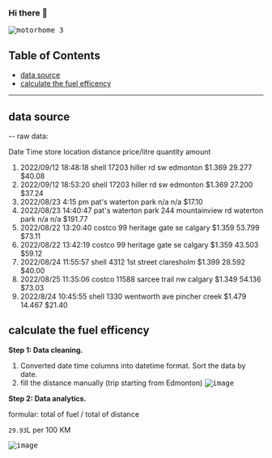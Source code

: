 ### Hi there 👋
<kbd>![motorhome 3](https://github.com/RobinLi2024/robinli2024/assets/170358474/8475902e-e754-4ce2-9a2e-d83f487b3d5c)</kbd>

<!--
**RobinLi2024/robinli2024** is a ✨ _special_ ✨ repository because its `README.md` (this file) appears on your GitHub profile.

Here are some ideas to get you started:

- 🔭 I’m currently working on ...
- 🌱 I’m currently learning ...
- 👯 I’m looking to collaborate on ...
- 🤔 I’m looking for help with ...
- 💬 Ask me about ...
- 📫 How to reach me: ...
- 😄 Pronouns: ...
- ⚡ Fun fact: ...
-->

## Table of Contents
- [data source](#data-source)
- [calculate the fuel efficency](#calculate-the-fuel-efficency)

***

## data source

-- raw data:
      
Date Time store location distance    price/litre quantity   amount
1.  2022/09/12 18:48:18 shell 17203 hiller rd sw edmonton    $1.369   29.277      $40.08
2.  2022/09/12 18:53:20 shell  17203 hiller rd sw edmonton   $1.369   27.200      $37.24
3.  2022/08/23 4:15 pm pat's waterton park n/a  n/a $17.10
4.  2022/08/23 14:40:47 pat's waterton park 244 mountainview rd waterton park n/a n/a $191.77
5.  2022/08/22 13:20:40 costco 99 heritage gate se calgary $1.359 53.799 $73.11
6.  2022/08/22 13:42:19 costco 99 heritage gate se calgary $1.359 43.503 $59.12
7.  2022/08/24 11:55:57 shell 4312 1st street claresholm $1.399 28.592 $40.00
8.  2022/08/25 11:35:06 costco 11588 sarcee trail nw calgary $1.349 54.136 $73.03
9.  2022/8/24 10:45:55 shell 1330 wentworth ave pincher creek $1.479 14.467 $21.40



## calculate the fuel efficency

**Step 1: Data cleaning.**
1. Converted date time columns into datetime format. Sort the data by date.
2. fill the distance manually (trip starting from Edmonton)
<kbd>![image](https://github.com/RobinLi2024/robinli2024/assets/170358474/5d3c3745-9c54-4f39-bb9c-d537c75cf422)</kbd>

**Step 2: Data analytics.**

formular:
    total of fuel / total of distance

  ```29.93```L per 100 KM

  <kbd>![image](https://github.com/RobinLi2024/robinli2024/assets/170358474/f0a22958-9f4c-4298-8d2e-ee42594ed808)</kbd>

